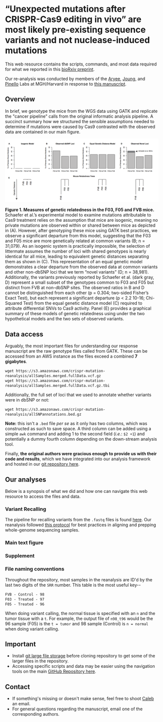 <br><br>

# “Unexpected mutations after CRISPR-Cas9 editing in vivo” are most likely pre-existing sequence variants and not nuclease-induced mutations

This web resource contains the scripts, commands, and most data required for what we
reported in this [bioRxiv preprint](http://www.biorxiv.org/content/early/2017/07/05/159707).

Our re-analysis was conducted by members of the [Aryee](https://aryee.mgh.harvard.edu/),
[Joung](http://www.jounglab.org/), and [Pinello](http://pinellolab.org/) Labs at MGH/Harvard
in response to [this manuscript](https://www.nature.com/nmeth/journal/v14/n6/full/nmeth.4293.html).


## Overview

In brief, we genotype the mice from the WGS data using GATK and replicate the "cancer pipeline"
calls from the original informatic analysis pipeline. A succinct summary how we structured
the sensible assumptions needed to determine if mutations were caused by Cas9 contrasted
with the observed data are contained in our main figure. 

![](media/Figure1.png)

**Figure 1. Measures of genetic relatedness in the F03, F05 and FVB mice.**
Schaefer et al.’s experimental model to examine mutations attributable to Cas9 treatment
relies on the assumption that mice are isogenic, meaning no private mutations are observed
within or shared between mice as depicted in (A). However, after genotyping these mice using
GATK best practices, we observe a significant departure from this model, suggesting that the
F03 and F05 mice are more genetically related at common variants (B; n = 31,079).
As an isogenic system is practically impossible, the selection of littermate assumes the number
of loci with shared genotypes is nearly identical for all mice, leading to equivalent genetic
distances separating them as shown in (C).  This representation of an equal genetic model
demonstrates a clear departure from the observed data at common variants and other non-dbSNP
loci that we term “novel variants” (D; n = 38,981). Additionally, the variants previously
reported by Schaefer et al. (dark gray, D) represent a small subset of the genotypes common
to F03 and F05 but distinct from FVB at non-dbSNP sites. The observed ratios in B and D cannot
be distinguished from each other (p = 0.304; two-sided Fisher’s Exact Test), but each
represent a significant departure (p < 2.2 10-16; Chi-Squared Test) from the equal genetic
distance model (C) required to attribute differential SNVs to Cas9 activity.
Panel (E) provides a graphical summary of these models of genetic relatedness using under
the two hypothetical models and the two sets of observed variants. 

## Data access

Arguably, the most important files for understanding our response manuscript are the raw 
genotype files called from GATK. These can be accessed from an AWS instance as the
files exceed a combined **7 gigabytes**. 

```
wget https://s3.amazonaws.com/crispr-mutation-reanalysis/allSamples.merged.fullData.vcf.gz
wget https://s3.amazonaws.com/crispr-mutation-reanalysis/allSamples.merged.fullData.vcf.gz.tbi
```

Additionally, the full set of loci that we used to annotate whether variants were in dbSNP or not:

```
wget https://s3.amazonaws.com/crispr-mutation-reanalysis/allSNPannotations.bed.gz
```

**Note:** this isn't a `.bed` file _per se_ as it only has two columns, which was
constructed as such to save space. A third column can be added using a simple `awk` command
and adding 1 to the second field (_i.e._: `$2 +1`) and potentially a dummy fourth column
depending on the down-stream analysis tool. 

Finally, **the original authors were gracious enough to provide us with their code and results**,
which we have integrated into our analysis framework and hosted in our
[git repository here](https://github.com/aryeelab/crispr_mutation_reanalysis/tree/master/SNV_reanalysis/original_variant_calls).


## Our analyses

Below is a synopsis of what we did and how one can navigate this web resource to access the files and data. 

### Variant Recalling

The pipeline for recalling variants from the `.fastq` files is found [here](variant_calling_pipeline). 
Our reanalysis followed [this protocol](https://www.ncbi.nlm.nih.gov/pmc/articles/PMC4243306/) for
best practices in aligning and prepping whole-genome sequencing samples. 

### Main text figure


### Supplement


### File naming conventions

Throughout the repository, most samples in the reanalysis are ID'd
by the last two digits of the `SRR` number. This table is the most useful key--

```
FVB - Control - 98
F03 - Treated - 97
F05 - Treated - 96
```

When doing variant calling, the normal tissue is specified with an `n` and the tumor tissue with a `t`. 
For example, the output file of `n98_t96` would be the 96 sample (F05) is the `t = tumor` and
98 sample (Control) is `n = normal` when doing variant calling. 

## Important

- Install [git large file storage](https://git-lfs.github.com/) before cloning repository
to get some of the larger files in the repository.
- Accessing specific scripts and data may be easier using the navigation tools on the 
main [GitHub Repository here](https://github.com/aryeelab/crispr_mutation_reanalysis).

## Contact

- If something's missing or doesn't make sense, feel free to shoot [Caleb](mailto:caleblareau@g.harvard.edu)
an email.
- For general questions regarding the manuscript, email one of the corresponding authors. 

<br><br>
